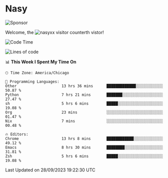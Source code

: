 # Nasy

<!--
<p align="center">
<img height="200" src="https://github-readme-stats.vercel.app/api?username=nasyxx&count_private=true&show_icons=true&theme=dracula&include_all_commits=true"/>
<img height="200" src="https://github-readme-stats.vercel.app/api/top-langs/?username=nasyxx&theme=dracula&hide=html,jupyter+notebook&count_private=true&show_icons=true"/>
</p>

  
----------------
-->

![Sponsor](https://img.shields.io/static/v1.svg?label=Sponsor&message=%E2%9D%A4&logo=GitHub&style=flat&color=pink)
 
Welcome, the ![nasyxx visitor counter](https://count.getloli.com/get/@nasyxx?theme=rule34)th vistor!
 
<!--START_SECTION:waka-->
![Code Time](http://img.shields.io/badge/Code%20Time-3%2C733%20hrs%207%20mins-blue)

![Lines of code](https://img.shields.io/badge/From%20Hello%20World%20I%27ve%20Written-6.3%20million%20lines%20of%20code-blue)

📊 **This Week I Spent My Time On** 

```text
🕑︎ Time Zone: America/Chicago

💬 Programming Languages: 
Other                    13 hrs 36 mins      █████████████░░░░░░░░░░░░   50.87 % 
Python                   7 hrs 21 mins       ███████░░░░░░░░░░░░░░░░░░   27.47 % 
sh                       5 hrs 6 mins        █████░░░░░░░░░░░░░░░░░░░░   19.08 % 
Org                      23 mins             ░░░░░░░░░░░░░░░░░░░░░░░░░   01.47 % 
Nix                      7 mins              ░░░░░░░░░░░░░░░░░░░░░░░░░   00.48 % 

🔥 Editors: 
Chrome                   13 hrs 8 mins       ████████████░░░░░░░░░░░░░   49.12 % 
Emacs                    8 hrs 30 mins       ████████░░░░░░░░░░░░░░░░░   31.81 % 
Zsh                      5 hrs 6 mins        █████░░░░░░░░░░░░░░░░░░░░   19.08 % 
```


 Last Updated on 28/09/2023 19:22:30 UTC
<!--END_SECTION:waka-->

<!-- ![visitors](https://visitor-badge.laobi.icu/badge?page_id=nasyxx.nasyxx) -->
